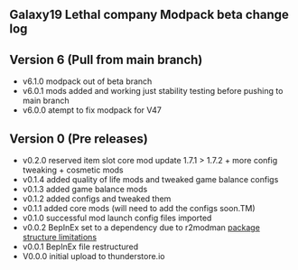 ## Galaxy19 Lethal company Modpack beta change log

## Version 6 (Pull from main branch)
- v6.1.0 modpack out of beta branch
- v6.0.1 mods added and working just stability testing before pushing to main branch
- v6.0.0 atempt to fix modpack for V47

## Version 0 (Pre releases)
- v0.2.0 reserved item slot core mod update 1.7.1 > 1.7.2 + more config tweaking + cosmetic mods 
- v0.1.4 added quality of life mods and tweaked game balance configs
- v0.1.3 added game balance mods
- v0.1.2 added configs and tweaked them
- v0.1.1 added core mods (will need to add the configs soon.TM)
- v0.1.0 successful mod launch config files imported
- v0.0.2 BepInEx set to a dependency due to r2modman [package structure limitations](https://github.com/ebkr/r2modmanPlus/wiki/Structuring-your-Thunderstore-package)
- v0.0.1 BepInEx file restructured 
- V0.0.0 initial upload to thunderstore.io
